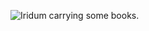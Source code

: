 ![Iridum carrying some books.](https://github.com/user-attachments/assets/de00e5cd-fa2e-463d-b516-bcb04fc8a4de)
